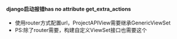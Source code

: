 #### django启动报错has no attribute get_extra_actions
* 使用router方式配置url，ProjectAPIView需要继承GenericViewSet
* PS:除了router需要，构建自定义ViewSet接口也需要这个